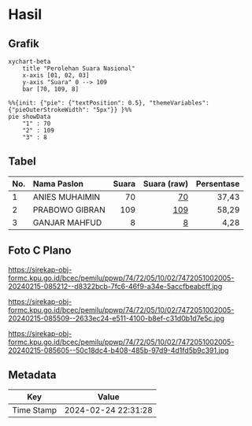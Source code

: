 # Hasil

## Grafik

```mermaid
xychart-beta
    title "Perolehan Suara Nasional"
    x-axis [01, 02, 03]
    y-axis "Suara" 0 --> 109
    bar [70, 109, 8]
```

```mermaid
%%{init: {"pie": {"textPosition": 0.5}, "themeVariables": {"pieOuterStrokeWidth": "5px"}} }%%
pie showData
    "1" : 70
    "2" : 109
    "3" : 8
```

## Tabel

| No. | Nama Paslon    | Suara | Suara (raw) | Persentase |
|:--- |:-------------- | -----:| -----------:| ----------:|
| 1   | ANIES MUHAIMIN | 70    | [70][p-1]   | 37,43      |
| 2   | PRABOWO GIBRAN | 109   | [109][p-2]  | 58,29      |
| 3   | GANJAR MAHFUD  | 8     | [8][p-3]    | 4,28       |


[p-1]: https://github.com/gigit-pemilu/pemilu-2024/blob/main/pilpres/hitung-suara/sub/74-sulawesi-tenggara/sub/72-kota-bau-bau/sub/05-kokalukuna/sub/1002-sukanaeyo/sub/005-tps/sub/paslon-1.txt
[p-2]: https://github.com/gigit-pemilu/pemilu-2024/blob/main/pilpres/hitung-suara/sub/74-sulawesi-tenggara/sub/72-kota-bau-bau/sub/05-kokalukuna/sub/1002-sukanaeyo/sub/005-tps/sub/paslon-2.txt
[p-3]: https://github.com/gigit-pemilu/pemilu-2024/blob/main/pilpres/hitung-suara/sub/74-sulawesi-tenggara/sub/72-kota-bau-bau/sub/05-kokalukuna/sub/1002-sukanaeyo/sub/005-tps/sub/paslon-3.txt

## Foto C Plano

https://sirekap-obj-formc.kpu.go.id/bcec/pemilu/ppwp/74/72/05/10/02/7472051002005-20240215-085212--d8322bcb-7fc6-46f9-a34e-5accfbeabcff.jpg

https://sirekap-obj-formc.kpu.go.id/bcec/pemilu/ppwp/74/72/05/10/02/7472051002005-20240215-085509--2633ec24-e511-4100-b8ef-c31d0b1d7e5c.jpg

https://sirekap-obj-formc.kpu.go.id/bcec/pemilu/ppwp/74/72/05/10/02/7472051002005-20240215-085605--50c18dc4-b408-485b-97d9-4d1fd5b9c391.jpg


## Metadata

| Key        | Value               |
| ---------- | ------------------- |
| Time Stamp | 2024-02-24 22:31:28 |



